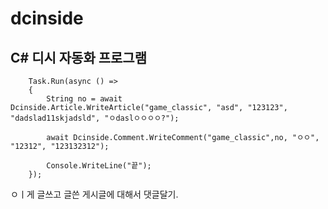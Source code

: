 # dcinside

## C# 디시 자동화 프로그램 



        Task.Run(async () =>
        {
            String no = await Dcinside.Article.WriteArticle("game_classic", "asd", "123123", "dadslad11skjadsld", "ㅇdaslㅇㅇㅇㅇ?");
            
            await Dcinside.Comment.WriteComment("game_classic",no, "ㅇㅇ", "12312", "123132312");
            
            Console.WriteLine("끝");
        }); 
        
ㅇㅣ게 글쓰고 글쓴 게시글에 대해서 댓글달기.
